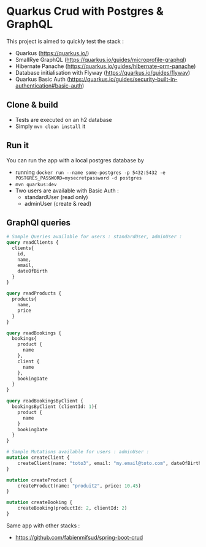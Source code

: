 # Quarkus Crud with Postgres & GraphQL

This project is aimed to quickly test the stack :
- Quarkus (https://quarkus.io/)
- SmallRye GraphQL (https://quarkus.io/guides/microprofile-graphql)
- Hibernate Panache (https://quarkus.io/guides/hibernate-orm-panache)
- Database initialisation with Flyway (https://quarkus.io/guides/flyway)
- Quarkus Basic Auth (https://quarkus.io/guides/security-built-in-authentication#basic-auth)

## Clone & build

- Tests are executed on an h2 database
- Simply `mvn clean install` it

## Run it

You can run the app with a local postgres database by
- running `docker run --name some-postgres -p 5432:5432 -e POSTGRES_PASSWORD=mysecretpassword -d postgres`
- `mvn quarkus:dev`
- Two users are available with Basic Auth :
  - standardUser (read only)
  - adminUser (create & read)

## GraphQl queries
```graphql
# Sample Queries available for users : standardUser, adminUser : 
query readClients {
  clients{
    id,
    name,
    email,
    dateOfBirth
  }
}

query readProducts {
  products{
    name,
    price
  }
}

query readBookings {
  bookings{
    product {
      name
    },
    client {
      name
    },
    bookingDate
  }
}

query readBookingsByClient {
  bookingsByClient (clientId: 1){
    product {
      name
    }
    bookingDate
  }
}

# Sample Mutations available for users : adminUser : 
mutation createClient {
    createClient(name: "toto3", email: "my.email@toto.com", dateOfBirth: "1986-01-17 00:12:12.000")
}

mutation createProduct {
    createProduct(name: "produit2", price: 10.45)
}

mutation createBooking {
    createBooking(productId: 2, clientId: 2)
}
```

Same app with other stacks : 
- https://github.com/fabienmifsud/spring-boot-crud